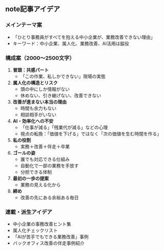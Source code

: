 ## note記事アイデア

### メインテーマ案
- 「ひとり事務員がすべてを抱える中小企業が、業務改善できない理由」
- キーワード：中小企業、属人化、業務改善、AI活用は脇役

### 構成案（2000〜2500文字）
1. **冒頭：共感パート**
   - 「この作業、私しかできない」現場の実態
2. **属人化の構造とリスク**
   - 頭の中にしか情報がない
   - 休めない、引き継げない、改善できない
3. **改善が進まない本当の理由**
   - 時間も余力もない
   - 相談相手がいない
4. **AI・効率化への不安**
   - 「仕事が減る」「残業代が減る」などの心理
   - 視点の転換：「価値を下げる」ではなく「次の価値を生む時間を作る」
5. **私の役割**
   - 実務＋改善＋伴走＋卒業
6. **ゴールの姿**
   - 誰でも対応できる仕組み
   - 自動化で一部の業務を手放す
   - 分担できる体制
7. **最初の一歩の提案**
   - 業務の見える化から
8. **締め**
   - 改善の先にある余裕ある毎日

### 連載・派生アイデア
- 中小企業の事務改善ヒント集
- 属人化チェックリスト
- 「AIが苦手でもできる業務改善」事例
- バックオフィス改善の伴走事例紹介